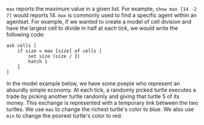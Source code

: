`max` reports the maximum value in a given list. For example, `show max [14 -2 7]` would reports 14. `max` is commonly used to find a specific agent within an agentset. For example, if we wanted to create a model of cell division and have the largest cell to divide in half at each tick, we would write the following code:



```
ask cells [
	if size = max [size] of cells [
		set size (size / 2)
		hatch 1
	]
]
```



In the model example below, we have some poeple who represent an absurdly simple economy. At each tick, a randomly picked turtle executes a trade by picking another turtle randomly and giving that turtle 5 of its money. This exchange is represented with a temporary link between the two turtles. We use `max` to change the richest turtle's color to blue. We also use `min` to change the poorest turtle's color to red.